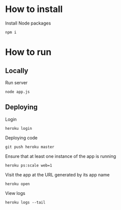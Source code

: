 # How to install

Install Node packages

```
npm i
```

# How to run

## Locally

Run server

```
node app.js
```

## Deploying

Login

```
heroku login
```

Deploying code

```
git push heroku master
````

Ensure that at least one instance of the app is running

```
heroku ps:scale web=1
````

Visit the app at the URL generated by its app name

```
heroku open
```

View logs

```
heroku logs --tail
```
